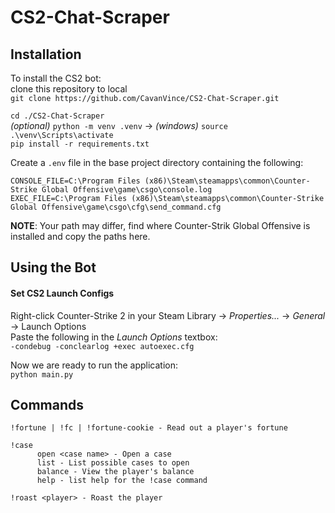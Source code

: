 # CS2-Chat-Scraper

## Installation
To install the CS2 bot:  
clone this repository to local  
`git clone https://github.com/CavanVince/CS2-Chat-Scraper.git`  
  
`cd ./CS2-Chat-Scraper`  
_(optional)_ `python -m venv .venv` -> _(windows)_ `source .\venv\Scripts\activate`  
`pip install -r requirements.txt`  

Create a `.env` file in the base project directory containing the following:
```
CONSOLE_FILE=C:\Program Files (x86)\Steam\steamapps\common\Counter-Strike Global Offensive\game\csgo\console.log
EXEC_FILE=C:\Program Files (x86)\Steam\steamapps\common\Counter-Strike Global Offensive\game\csgo\cfg\send_command.cfg
```
**NOTE**: Your path may differ, find where Counter-Strik Global Offensive is installed and copy the paths here.  


## Using the Bot  
#### Set CS2 Launch Configs
Right-click Counter-Strike 2 in your Steam Library -> _Properties..._ -> _General_ -> Launch Options  
Paste the following in the _Launch Options_ textbox:  
`-condebug -conclearlog +exec autoexec.cfg`  
  
Now we are ready to run the application:  
`python main.py`  

## Commands
```
!fortune | !fc | !fortune-cookie - Read out a player's fortune

!case  
      open <case name> - Open a case
      list - List possible cases to open
      balance - View the player's balance
      help - list help for the !case command

!roast <player> - Roast the player
```